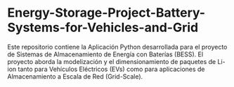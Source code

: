 # Energy-Storage-Project-Battery-Systems-for-Vehicles-and-Grid
Este repositorio contiene la Aplicación Python desarrollada para el proyecto de Sistemas de Almacenamiento de Energía con Baterías (BESS).  El proyecto aborda la modelización y el dimensionamiento de paquetes de Li-ion tanto para Vehículos Eléctricos (EVs) como para aplicaciones de Almacenamiento a Escala de Red (Grid-Scale).
